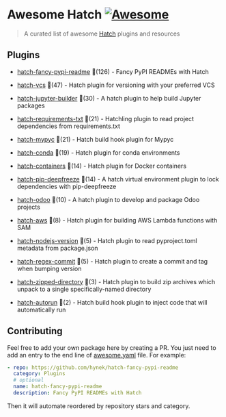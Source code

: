 # Awesome Hatch [![Awesome](https://awesome.re/badge-flat.svg)](https://github.com/sindresorhus/awesome)

> A curated list of awesome [Hatch](https://hatch.pypa.io/latest/) plugins and resources


## Plugins
  
- [hatch-fancy-pypi-readme](https://github.com/hynek/hatch-fancy-pypi-readme) 🌟(126) - Fancy PyPI READMEs with Hatch
  
- [hatch-vcs](https://github.com/ofek/hatch-vcs) 🌟(47) - Hatch plugin for versioning with your preferred VCS
  
- [hatch-jupyter-builder](https://github.com/jupyterlab/hatch-jupyter-builder) 🌟(30) - A hatch plugin to help build Jupyter packages
  
- [hatch-requirements-txt](https://github.com/repo-helper/hatch-requirements-txt) 🌟(21) - Hatchling plugin to read project dependencies from requirements.txt
  
- [hatch-mypyc](https://github.com/ofek/hatch-mypyc) 🌟(21) - Hatch build hook plugin for Mypyc
  
- [hatch-conda](https://github.com/OldGrumpyViking/hatch-conda) 🌟(19) - Hatch plugin for conda environments
  
- [hatch-containers](https://github.com/ofek/hatch-containers) 🌟(14) - Hatch plugin for Docker containers
  
- [hatch-pip-deepfreeze](https://github.com/sbidoul/hatch-pip-deepfreeze) 🌟(14) - A hatch virtual environment plugin to lock dependencies with pip-deepfreeze
  
- [hatch-odoo](https://github.com/acsone/hatch-odoo) 🌟(10) - A hatch plugin to develop and package Odoo projects
  
- [hatch-aws](https://github.com/aka-raccoon/hatch-aws) 🌟(8) - Hatch plugin for building AWS Lambda functions with SAM
  
- [hatch-nodejs-version](https://github.com/agoose77/hatch-nodejs-version) 🌟(5) - Hatch plugin to read pyproject.toml metadata from package.json
  
- [hatch-regex-commit](https://github.com/frankie567/hatch-regex-commit) 🌟(5) - Hatch plugin to create a commit and tag when bumping version
  
- [hatch-zipped-directory](https://github.com/dairiki/hatch-zipped-directory) 🌟(3) - Hatch plugin to build zip archives which unpack to a single specifically-named directory
  
- [hatch-autorun](https://github.com/ofek/hatch-autorun) 🌟(2) - Hatch build hook plugin to inject code that will automatically run
  


## Contributing

Feel free to add your own package here by creating a PR. You just need to add an entry to the end line of [awesome.yaml](./awesome.yaml) file.
For example:

```yaml
- repo: https://github.com/hynek/hatch-fancy-pypi-readme
  category: Plugins
  # optional
  name: hatch-fancy-pypi-readme
  description: Fancy PyPI READMEs with Hatch
```

Then it will automate reordered by repository stars and category.